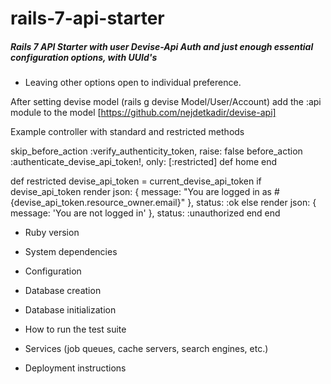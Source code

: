 # rails-7-api-starter

##### Rails 7 API Starter with user Devise-Api Auth and just enough essential configuration options, with UUId's

- Leaving other options open to individual preference.

After setting devise model (rails g devise Model/User/Account) add the :api module to the model [https://github.com/nejdetkadir/devise-api]

Example controller with standard and restricted methods

skip_before_action :verify_authenticity_token, raise: false
before_action :authenticate_devise_api_token!, only: [:restricted]
def home
end

def restricted
devise_api_token = current_devise_api_token
if devise_api_token
render json: { message: "You are logged in as #{devise_api_token.resource_owner.email}" }, status: :ok
else
render json: { message: 'You are not logged in' }, status: :unauthorized
end
end

- Ruby version

- System dependencies

- Configuration

- Database creation

- Database initialization

- How to run the test suite

- Services (job queues, cache servers, search engines, etc.)

- Deployment instructions
